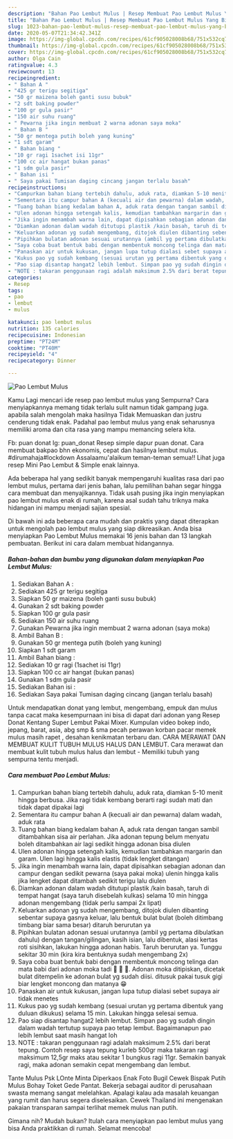 ```yaml
---
description: "Bahan Pao Lembut Mulus | Resep Membuat Pao Lembut Mulus Yang Bikin Ngiler"
title: "Bahan Pao Lembut Mulus | Resep Membuat Pao Lembut Mulus Yang Bikin Ngiler"
slug: 1023-bahan-pao-lembut-mulus-resep-membuat-pao-lembut-mulus-yang-bikin-ngiler
date: 2020-05-07T21:34:42.341Z
image: https://img-global.cpcdn.com/recipes/61cf905028008b68/751x532cq70/pao-lembut-mulus-foto-resep-utama.jpg
thumbnail: https://img-global.cpcdn.com/recipes/61cf905028008b68/751x532cq70/pao-lembut-mulus-foto-resep-utama.jpg
cover: https://img-global.cpcdn.com/recipes/61cf905028008b68/751x532cq70/pao-lembut-mulus-foto-resep-utama.jpg
author: Olga Cain
ratingvalue: 4.3
reviewcount: 13
recipeingredient:
- " Bahan A "
- "425 gr terigu segitiga"
- "50 gr maizena boleh ganti susu bubuk"
- "2 sdt baking powder"
- "100 gr gula pasir"
- "150 air suhu ruang"
- " Pewarna jika ingin membuat 2 warna adonan saya moka"
- " Bahan B "
- "50 gr mentega putih boleh yang kuning"
- "1 sdt garam"
- " Bahan biang "
- "10 gr ragi 1sachet isi 11gr"
- "100 cc air hangat bukan panas"
- "1 sdm gula pasir"
- " Bahan isi "
- " Saya pakai Tumisan daging cincang jangan terlalu basah"
recipeinstructions:
- "Campurkan bahan biang tertebih dahulu, aduk rata, diamkan 5-10 menit hingga berbusa. Jika ragi tidak kembang berarti ragi sudah mati dan tidak dapat dipakai lagi"
- "Sementara itu campur bahan A (kecuali air dan pewarna) dalam wadah, aduk rata"
- "Tuang bahan biang kedalam bahan A, aduk rata dengan tangan sambil ditambahkan sisa air perlahan. Jika adonan tepung belum menyatu boleh ditambahkan air lagi sedikit hingga adonan bisa diulen"
- "Ulen adonan hingga setengah kalis, kemudian tambahkan margarin dan garam. Ulen lagi hingga kalis elastis (tidak lengket ditangan)"
- "Jika ingin menambah warna lain, dapat dipisahkan sebagian adonan dan campur dengan sedikit pewarna (saya pakai moka) ulenin hingga kalis jika lengket dapat ditambah sedikit terigu lalu diulen"
- "Diamkan adonan dalam wadah ditutupi plastik /kain basah, taruh di tempat hangat (saya taruh disebelah kulkas) selama 10 min hingga adonan mengembang (tidak perlu sampai 2x lipat)"
- "Keluarkan adonan yg sudah mengembang, ditojok diulen dibanting sebentar supaya gasnya keluar, lalu bentuk bulat bulat (boleh ditimbang timbang biar sama besar) ditaruh berurutan ya"
- "Pipihkan bulatan adonan sesuai urutannya (ambil yg pertama dibulatkan dahulu) dengan tangan/gilingan, kasih isian, lalu dibentuk, alasi kertas roti sisihkan, lakukan hingga adonan habis. Taruh berurutan ya. Tunggu sekitar 30 min (kira kira bentuknya sudah mengembang 2x)"
- "Saya coba buat bentuk babi dengan membentuk moncong telinga dan mata babi dari adonan moka tadi 🐷 🐷 🐷. Adonan moka ditipiskan, dicetak bulat ditempelin ke adonan bulat yg sudah diisi. ditusuk pakai tusuk gigi biar lengket moncong dan matanya 😁"
- "Panaskan air untuk kukusan, jangan lupa tutup dialasi sebet supaya air tidak menetes"
- "Kukus pao yg sudah kembang (sesuai urutan yg pertama dibentuk yang duluan dikukus) selama 15 min. Lakukan hingga selesai semua."
- "Pao siap disantap hangat2 lebih lembut. Simpan pao yg sudah dingin dalam wadah tertutup supaya pao tetap lembut. Bagaimanapun pao lebih lembut saat masih hangat loh"
- "NOTE : takaran penggunaan ragi adalah maksimum 2.5% dari berat tepung. Contoh resep saya tepung kurleb 500gr maka takaran ragi maksimum 12,5gr maks atau sekitar 1 bungkus ragi 11gr. Semakin banyak ragi, maka adonan semakin cepat mengembang dan lembut."
categories:
- Resep
tags:
- pao
- lembut
- mulus

katakunci: pao lembut mulus 
nutrition: 135 calories
recipecuisine: Indonesian
preptime: "PT24M"
cooktime: "PT40M"
recipeyield: "4"
recipecategory: Dinner

---
```



![Pao Lembut Mulus](https://img-global.cpcdn.com/recipes/61cf905028008b68/751x532cq70/pao-lembut-mulus-foto-resep-utama.jpg)

Kamu Lagi mencari ide resep pao lembut mulus yang Sempurna? Cara menyiapkannya memang tidak terlalu sulit namun tidak gampang juga. apabila salah mengolah maka hasilnya Tidak Memuaskan dan justru cenderung tidak enak. Padahal pao lembut mulus yang enak seharusnya memiliki aroma dan cita rasa yang mampu memancing selera kita.

Fb: puan donat Ig: puan_donat Resep simple dapur puan donat. Cara membuat bakpao bhn ekonomis, cepat dan hasilnya lembut mulus. #dirumahaja#lockdown Assalaamu&#39;alaikum teman-teman semua!! Lihat juga resep Mini Pao Lembut &amp; Simple enak lainnya.

Ada beberapa hal yang sedikit banyak mempengaruhi kualitas rasa dari pao lembut mulus, pertama dari jenis bahan, lalu pemilihan bahan segar hingga cara membuat dan menyajikannya. Tidak usah pusing jika ingin menyiapkan pao lembut mulus enak di rumah, karena asal sudah tahu triknya maka hidangan ini mampu menjadi sajian spesial.


Di bawah ini ada beberapa cara mudah dan praktis yang dapat diterapkan untuk mengolah pao lembut mulus yang siap dikreasikan. Anda bisa menyiapkan Pao Lembut Mulus memakai 16 jenis bahan dan 13 langkah pembuatan. Berikut ini cara dalam membuat hidangannya.

<!--inarticleads1-->

##### Bahan-bahan dan bumbu yang digunakan dalam menyiapkan Pao Lembut Mulus:

1. Sediakan  Bahan A :
1. Sediakan 425 gr terigu segitiga
1. Siapkan 50 gr maizena (boleh ganti susu bubuk)
1. Gunakan 2 sdt baking powder
1. Siapkan 100 gr gula pasir
1. Sediakan 150 air suhu ruang
1. Gunakan  Pewarna jika ingin membuat 2 warna adonan (saya moka)
1. Ambil  Bahan B :
1. Gunakan 50 gr mentega putih (boleh yang kuning)
1. Siapkan 1 sdt garam
1. Ambil  Bahan biang :
1. Sediakan 10 gr ragi (1sachet isi 11gr)
1. Siapkan 100 cc air hangat (bukan panas)
1. Gunakan 1 sdm gula pasir
1. Sediakan  Bahan isi :
1. Sediakan  Saya pakai Tumisan daging cincang (jangan terlalu basah)


Untuk mendapatkan donat yang lembut, mengembang, empuk dan mulus tanpa cacat maka kesempurnaan ini bisa di dapat dari adonan yang Resep Donat Kentang Super Lembut Pakai Mixer. Kumpulan video bokep indo, jepang, barat, asia, abg smp &amp; sma pecah perawan korban pacar memek mulus masih rapet , desahan kenikmatan terbaru dan. CARA MERAWAT DAN MEMBUAT KULIT TUBUH MULUS HALUS DAN LEMBUT. Cara merawat dan membuat kulit tubuh mulus halus dan lembut - Memiliki tubuh yang sempurna tentu menjadi. 

<!--inarticleads2-->

##### Cara membuat Pao Lembut Mulus:

1. Campurkan bahan biang tertebih dahulu, aduk rata, diamkan 5-10 menit hingga berbusa. Jika ragi tidak kembang berarti ragi sudah mati dan tidak dapat dipakai lagi
1. Sementara itu campur bahan A (kecuali air dan pewarna) dalam wadah, aduk rata
1. Tuang bahan biang kedalam bahan A, aduk rata dengan tangan sambil ditambahkan sisa air perlahan. Jika adonan tepung belum menyatu boleh ditambahkan air lagi sedikit hingga adonan bisa diulen
1. Ulen adonan hingga setengah kalis, kemudian tambahkan margarin dan garam. Ulen lagi hingga kalis elastis (tidak lengket ditangan)
1. Jika ingin menambah warna lain, dapat dipisahkan sebagian adonan dan campur dengan sedikit pewarna (saya pakai moka) ulenin hingga kalis jika lengket dapat ditambah sedikit terigu lalu diulen
1. Diamkan adonan dalam wadah ditutupi plastik /kain basah, taruh di tempat hangat (saya taruh disebelah kulkas) selama 10 min hingga adonan mengembang (tidak perlu sampai 2x lipat)
1. Keluarkan adonan yg sudah mengembang, ditojok diulen dibanting sebentar supaya gasnya keluar, lalu bentuk bulat bulat (boleh ditimbang timbang biar sama besar) ditaruh berurutan ya
1. Pipihkan bulatan adonan sesuai urutannya (ambil yg pertama dibulatkan dahulu) dengan tangan/gilingan, kasih isian, lalu dibentuk, alasi kertas roti sisihkan, lakukan hingga adonan habis. Taruh berurutan ya. Tunggu sekitar 30 min (kira kira bentuknya sudah mengembang 2x)
1. Saya coba buat bentuk babi dengan membentuk moncong telinga dan mata babi dari adonan moka tadi 🐷 🐷 🐷. Adonan moka ditipiskan, dicetak bulat ditempelin ke adonan bulat yg sudah diisi. ditusuk pakai tusuk gigi biar lengket moncong dan matanya 😁
1. Panaskan air untuk kukusan, jangan lupa tutup dialasi sebet supaya air tidak menetes
1. Kukus pao yg sudah kembang (sesuai urutan yg pertama dibentuk yang duluan dikukus) selama 15 min. Lakukan hingga selesai semua.
1. Pao siap disantap hangat2 lebih lembut. Simpan pao yg sudah dingin dalam wadah tertutup supaya pao tetap lembut. Bagaimanapun pao lebih lembut saat masih hangat loh
1. NOTE : takaran penggunaan ragi adalah maksimum 2.5% dari berat tepung. Contoh resep saya tepung kurleb 500gr maka takaran ragi maksimum 12,5gr maks atau sekitar 1 bungkus ragi 11gr. Semakin banyak ragi, maka adonan semakin cepat mengembang dan lembut.


Tante Mulus Psk LOnte Minta Diperkaos Enak Foto Bugil Cewek Bispak Putih Mulus Bohay Toket Gede Pantat. Bekerja sebagai auditor di perusahaan swasta memang sangat melelahkan. Apalagi kalau ada masalah keuangan yang rumit dan harus segera diselesaikan. Cewek Thailand ini mengenakan pakaian transparan sampai terlihat memek mulus nan putih. 

Gimana nih? Mudah bukan? Itulah cara menyiapkan pao lembut mulus yang bisa Anda praktikkan di rumah. Selamat mencoba!
